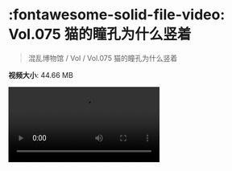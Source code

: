 # :fontawesome-solid-file-video: Vol.075 猫的瞳孔为什么竖着

> 混乱博物馆 / Vol / Vol.075 猫的瞳孔为什么竖着

**视频大小**: 44.66 MB

<div class="video"><video src="https://file.hsyhx.top/archive/混乱博物馆/Vol/Vol.075 猫的瞳孔为什么竖着.mp4" controls preload>🤔 您的浏览器不支持 video 标签</video></div>